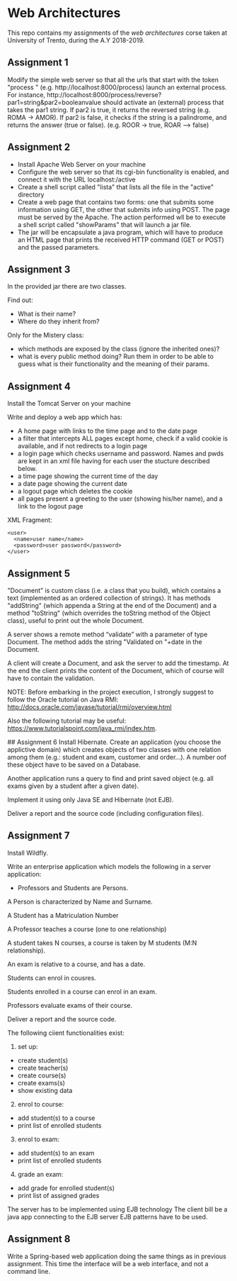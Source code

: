 # Web Architectures

This repo contains my assignments of the _web architectures_ corse taken at University of Trento, during the A.Y 2018-2019.

## Assignment 1
Modify the simple web server so that all the urls that start with the token "process "
(e.g. http://localhost:8000/process)
launch an external process.
For instance,
http://localhost:8000/process/reverse?par1=string&par2=booleanvalue
should activate an (external) process that takes the par1 string.
If par2 is true, it returns the reversed string (e.g. ROMA -> AMOR).
If par2 is false, it checks if the string is a palindrome, and returns the answer
(true or false). (e.g. ROOR -> true, ROAR –> false) 

## Assignment 2
* Install Apache Web Server on your machine
* Configure the web server so that its cgi-bin functionality is enabled, and connect it with the URL localhost:/active
* Create a shell script called "lista" that lists all the file in the "active" directory
* Create a web page that contains two forms: one that submits some information using GET, the other that submits info using POST. The page must be served by the Apache. The action performed wll be to execute a shell script called "showParams" that will launch a jar file.
* The jar will be encapsulate a java program, which will have to produce an HTML page that prints the received HTTP command (GET or POST) and the passed parameters.

## Assignment 3
In the provided jar there are two classes.

Find out:
- What is their name?
- Where do they inherit from?

Only for the Mistery class:
- which methods are exposed by the class (ignore the inherited ones)?
- what is every public method doing? Run them in order to be able to guess what is their functionality and the meaning of their params.

## Assignment 4
Install the Tomcat Server on your machine

Write and deploy a web app which has:
* A home page with links to the time page and to the date page
* a filter that intercepts ALL pages except home, check if a valid cookie is available, and if not redirects to a login page
* a login page which checks username and password. Names and pwds are kept in an xml file having for each user the stucture described below.
* a time page showing the current time of the day
* a date page showing the current date
* a logout page which deletes the cookie
* all pages present a greeting to the user (showing his/her name), and a link to the logout page

XML Fragment:
```
<user>
  <name>user name</name>
  <password>user password</password>
</user>
```

## Assignment 5
"Document” is custom class (i.e. a class that you build), which contains a text (implemented as an ordered collection of strings). It has methods "addString" (which appenda a String at the end of the Document) and a method "toString" (which overrides the toString method of the Object class), useful to print out the whole Document.

A server shows a remote method “validate” with a parameter of type Document. The method adds the string "Validated on "+date in the Document.  

A client will create a Document, and ask the  server to add the timestamp. At the end the client prints the content of the Document, which of course will have to contain the validation.

NOTE: Before embarking in the project execution, I strongly suggest to follow the Oracle tutorial on Java RMI: http://docs.oracle.com/javase/tutorial/rmi/overview.html

Also the following tutorial may be useful: https://www.tutorialspoint.com/java_rmi/index.htm.

## Assignment 6
Install Hibernate.
Create an application  (you choose the applictive domain) which creates objects of two classes with one relation among them (e.g.: student and exam, customer and order...). A number oof these object have to be saved on a Database.

Another application runs a query to find and print saved object (e.g. all exams given by a student after a given date).

Implement it using only Java SE and Hibernate (not EJB). 

Deliver a report and the source code (including configuration files).

## Assignment 7
Install Wildfly.

Write an enterprise application which models the following in a server application:

- Professors and Students are Persons.

A Person is characterized by Name and Surname.

A Student has a Matriculation Number

A Professor teaches a course (one to one relationship)

A student takes N courses, a course is taken by M students (M:N relationship).

An exam is relative to a course, and has a date.

Students can enrol in cousres.

Students enrolled in a course can enrol in an exam.

Professors evaluate exams of their course.

Deliver a report and the source code.

The following ciient functionalities exist:
1) set up:
- create student(s)
- create teacher(s)
- create course(s)
- create exams(s)
- show existing data

2) enrol to course:
- add student(s) to a course
- print list of enrolled students

3) enrol to exam:
- add student(s) to an exam
- print list of enrolled students

4) grade an exam:
- add grade for enrolled student(s)
- print list of assigned grades

The server has to be implemented using EJB technology
The client bill be a java app connecting to the EJB server
EJB patterns have to be used.

## Assignment 8
Write a Spring-based web application doing the same things as in previous assignment.
This time the interface will be a web interface, and not a command line.

